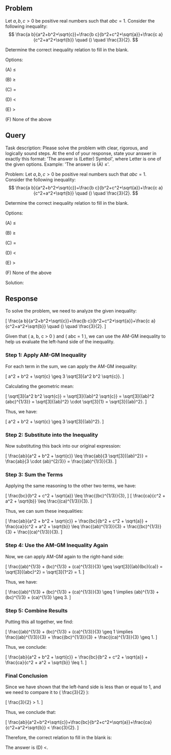 ## Problem

Let $a, b, c > 0$ be positive real numbers such that $a b c = 1$. Consider the following inequality:
$$
\frac{a b}{a^2+b^2+\sqrt{c}}+\frac{b c}{b^2+c^2+\sqrt{a}}+\frac{c a}{c^2+a^2+\sqrt{b}} \quad () \quad \frac{3}{2}.
$$

Determine the correct inequality relation to fill in the blank.

Options:

(A) $\leq$ 

(B) $\geq$

(C) $=$ 

(D) $<$

(E) $>$

(F) None of the above

## Query

Task description: Please solve the problem with clear, rigorous, and logically sound steps. At the end of your response, state your answer in exactly this format: 'The answer is (Letter) Symbol', where Letter is one of the given options. Example: 'The answer is (A) $\leq$'.

Problem: Let $a, b, c > 0$ be positive real numbers such that $a b c = 1$. Consider the following inequality:
$$
\frac{a b}{a^2+b^2+\sqrt{c}}+\frac{b c}{b^2+c^2+\sqrt{a}}+\frac{c a}{c^2+a^2+\sqrt{b}} \quad () \quad \frac{3}{2}.
$$

Determine the correct inequality relation to fill in the blank.

Options:

(A) $\leq$ 

(B) $\geq$

(C) $=$ 

(D) $<$

(E) $>$

(F) None of the above

Solution:

## Response

To solve the problem, we need to analyze the given inequality:

\[
\frac{a b}{a^2+b^2+\sqrt{c}}+\frac{b c}{b^2+c^2+\sqrt{a}}+\frac{c a}{c^2+a^2+\sqrt{b}} \quad () \quad \frac{3}{2}.
\]

Given that \( a, b, c > 0 \) and \( abc = 1 \), we can use the AM-GM inequality to help us evaluate the left-hand side of the inequality.

### Step 1: Apply AM-GM Inequality

For each term in the sum, we can apply the AM-GM inequality:

\[
a^2 + b^2 + \sqrt{c} \geq 3 \sqrt[3]{a^2 b^2 \sqrt{c}}.
\]

Calculating the geometric mean:

\[
\sqrt[3]{a^2 b^2 \sqrt{c}} = \sqrt[3]{(ab)^2 \sqrt{c}} = \sqrt[3]{(ab)^2 (abc)^{1/3}} = \sqrt[3]{(ab)^2} \cdot \sqrt[3]{1} = \sqrt[3]{(ab)^2}.
\]

Thus, we have:

\[
a^2 + b^2 + \sqrt{c} \geq 3 \sqrt[3]{(ab)^2}.
\]

### Step 2: Substitute into the Inequality

Now substituting this back into our original expression:

\[
\frac{ab}{a^2 + b^2 + \sqrt{c}} \leq \frac{ab}{3 \sqrt[3]{(ab)^2}} = \frac{ab}{3 \cdot (ab)^{2/3}} = \frac{(ab)^{1/3}}{3}.
\]

### Step 3: Sum the Terms

Applying the same reasoning to the other two terms, we have:

\[
\frac{bc}{b^2 + c^2 + \sqrt{a}} \leq \frac{(bc)^{1/3}}{3},
\]
\[
\frac{ca}{c^2 + a^2 + \sqrt{b}} \leq \frac{(ca)^{1/3}}{3}.
\]

Thus, we can sum these inequalities:

\[
\frac{ab}{a^2 + b^2 + \sqrt{c}} + \frac{bc}{b^2 + c^2 + \sqrt{a}} + \frac{ca}{c^2 + a^2 + \sqrt{b}} \leq \frac{(ab)^{1/3}}{3} + \frac{(bc)^{1/3}}{3} + \frac{(ca)^{1/3}}{3}.
\]

### Step 4: Use the AM-GM Inequality Again

Now, we can apply AM-GM again to the right-hand side:

\[
\frac{(ab)^{1/3} + (bc)^{1/3} + (ca)^{1/3}}{3} \geq \sqrt[3]{(ab)(bc)(ca)} = \sqrt[3]{(abc)^2} = \sqrt[3]{1^2} = 1.
\]

Thus, we have:

\[
\frac{(ab)^{1/3} + (bc)^{1/3} + (ca)^{1/3}}{3} \geq 1 \implies (ab)^{1/3} + (bc)^{1/3} + (ca)^{1/3} \geq 3.
\]

### Step 5: Combine Results

Putting this all together, we find:

\[
\frac{(ab)^{1/3} + (bc)^{1/3} + (ca)^{1/3}}{3} \geq 1 \implies \frac{(ab)^{1/3}}{3} + \frac{(bc)^{1/3}}{3} + \frac{(ca)^{1/3}}{3} \geq 1.
\]

Thus, we conclude:

\[
\frac{ab}{a^2 + b^2 + \sqrt{c}} + \frac{bc}{b^2 + c^2 + \sqrt{a}} + \frac{ca}{c^2 + a^2 + \sqrt{b}} \leq 1.
\]

### Final Conclusion

Since we have shown that the left-hand side is less than or equal to 1, and we need to compare it to \( \frac{3}{2} \):

\[
\frac{3}{2} > 1.
\]

Thus, we conclude that:

\[
\frac{ab}{a^2+b^2+\sqrt{c}}+\frac{bc}{b^2+c^2+\sqrt{a}}+\frac{ca}{c^2+a^2+\sqrt{b}} < \frac{3}{2}.
\]

Therefore, the correct relation to fill in the blank is:

The answer is (D) $<$.
